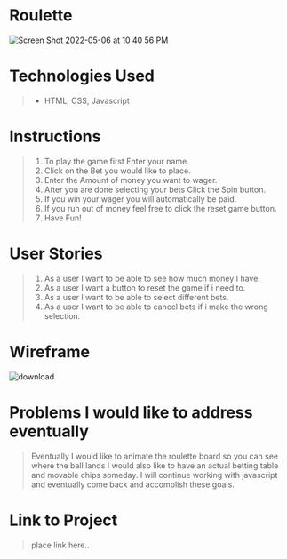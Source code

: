 
# Roulette

![Screen Shot 2022-05-06 at 10 40 56 PM](https://user-images.githubusercontent.com/101614021/167236755-cf3f2068-e6cb-4c3a-bb85-667642b6dd57.png)


# Technologies Used

> - HTML, CSS, Javascript

# Instructions

>  1. To play the game first Enter your name.
>  2. Click on the Bet you would like to place.
>  3. Enter the Amount of money you want to wager.
>  4. After you are done selecting your bets Click the Spin button.
>  5. If you win your wager you will automatically be paid. 
>  6. If you run out of money feel free to click the reset game button.
>  7. Have Fun!

# User Stories

>  1. As a user I want to be able to see how much money I have.
>  2. As a user I want a button to reset the game if i need to.
>  3. As a user I want to be able to select different bets.
>  4. As a user I want to be able to cancel bets if i make the wrong selection.

# Wireframe

![download](https://user-images.githubusercontent.com/101614021/167236571-635a2810-7eb2-45d6-b321-c3d3eff6e1d0.png)

# Problems I would like to address eventually

>  Eventually I would like to animate the roulette board so you can see where the ball lands
>  I would also like to have an actual betting table and movable chips someday.
>  I will continue working with javascript and eventually come back and accomplish these goals.

# Link to Project

>  place link here..
